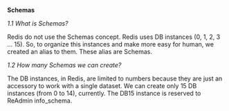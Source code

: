 **Schemas**

_1.1 What is Schemas?_

Redis do not use the Schemas concept. Redis uses DB instances (0, 1, 2, 3 ... 15). So, to organize this instances and make more easy for human, we created an alias to them. These alias are Schemas.

_1.2 How many Schemas we can create?_

The DB instances, in Redis, are limited to numbers because they are just an accessory to work with a single dataset. We can create only 15 DB instances (from 0 to 14), currently. The DB15 instance is reserved to ReAdmin info\_schema.